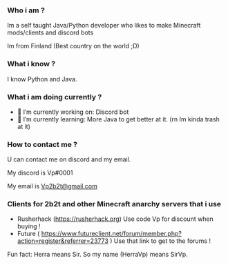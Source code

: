 ### Who i am ?
Im a self taught Java/Python developer who likes to make Minecraft mods/clients and discord bots

Im from Finland (Best country on the world ;D)

### What i know ?
I know Python and Java. 

### What i am doing currently ? 
- 🔭 I’m currently working on: Discord bot
- 🌱 I’m currently learning: More Java to get better at it. (rn Im kinda trash at it)

### How to contact me ?
U can contact me on discord and my email. 

My discord is Vp#0001

My email is Vp2b2t@gmail.com

### Clients for 2b2t and other Minecraft anarchy servers that i use
- Rusherhack (https://rusherhack.org) Use code Vp for discount when buying !
- Future  ( https://www.futureclient.net/forum/member.php?action=register&referrer=23773 )  Use that link to get to the forums !



Fun fact: Herra means Sir. So my name (HerraVp) means SirVp.
